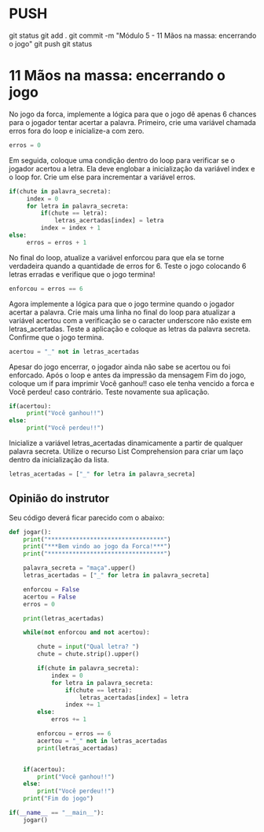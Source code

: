 
# ###################################################################################################################################################################
# ###################################################################################################################################################################
# PUSH

git status
git add .
git commit -m "Módulo 5 - 11  Mãos na massa: encerrando o jogo"
git push
git status


# ###################################################################################################################################################################
# ###################################################################################################################################################################
#  11  Mãos na massa: encerrando o jogo

No jogo da forca, implemente a lógica para que o jogo dê apenas 6 chances para o jogador tentar acertar a palavra. Primeiro, crie uma variável chamada erros fora do loop e inicialize-a com zero.

~~~~python
erros = 0
~~~~

Em seguida, coloque uma condição dentro do loop para verificar se o jogador acertou a letra. Ela deve englobar a inicialização da variável index e o loop for. Crie um else para incrementar a variável erros.

~~~~python
if(chute in palavra_secreta):
     index = 0
     for letra in palavra_secreta:
         if(chute == letra):
             letras_acertadas[index] = letra
         index = index + 1
else:
     erros = erros + 1
~~~~

No final do loop, atualize a variável enforcou para que ela se torne verdadeira quando a quantidade de erros for 6. Teste o jogo colocando 6 letras erradas e verifique que o jogo termina!

~~~~python
enforcou = erros == 6
~~~~

Agora implemente a lógica para que o jogo termine quando o jogador acertar a palavra. Crie mais uma linha no final do loop para atualizar a variável acertou com a verificação se o caracter underscore não existe em letras_acertadas. Teste a aplicação e coloque as letras da palavra secreta. Confirme que o jogo termina.

~~~~python
acertou = "_" not in letras_acertadas
~~~~

Apesar do jogo encerrar, o jogador ainda não sabe se acertou ou foi enforcado. Após o loop e antes da impressão da mensagem Fim do jogo, coloque um if para imprimir Você ganhou!! caso ele tenha vencido a forca e Você perdeu! caso contrário. Teste novamente sua aplicação.

~~~~python
if(acertou):
     print("Você ganhou!!")
else:
     print("Você perdeu!!")
~~~~

Inicialize a variável letras_acertadas dinamicamente a partir de qualquer palavra secreta. Utilize o recurso List Comprehension para criar um laço dentro da inicialização da lista.

~~~~python
letras_acertadas = ["_" for letra in palavra_secreta]
~~~~


## Opinião do instrutor

Seu código deverá ficar parecido com o abaixo:

~~~~python
def jogar():
    print("*********************************")
    print("***Bem vindo ao jogo da Forca!***")
    print("*********************************")

    palavra_secreta = "maça".upper()
    letras_acertadas = ["_" for letra in palavra_secreta]

    enforcou = False
    acertou = False
    erros = 0

    print(letras_acertadas)

    while(not enforcou and not acertou):

        chute = input("Qual letra? ")
        chute = chute.strip().upper()

        if(chute in palavra_secreta):
            index = 0
            for letra in palavra_secreta:
                if(chute == letra):
                    letras_acertadas[index] = letra
                index += 1
        else:
            erros += 1

        enforcou = erros == 6
        acertou = "_" not in letras_acertadas
        print(letras_acertadas)


    if(acertou):
        print("Você ganhou!!")
    else:
        print("Você perdeu!!")
    print("Fim do jogo")

if(__name__ == "__main__"):
    jogar()
~~~~






